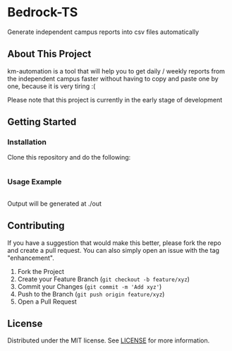 # Bedrock-TS

Generate independent campus reports into csv files automatically

## About This Project

km-automation is a tool that will help you to get daily / weekly reports from the independent campus faster without having to copy and paste one by one, because it is very tiring :(

Please note that this project is currently in the early stage of development

## Getting Started

### Installation

Clone this repository and do the following:

```sh

```

### Usage Example

```ts

```

Output will be generated at ./out

## Contributing

If you have a suggestion that would make this better, please fork the repo and create a pull request. You can also simply open an issue with the tag "enhancement".

1. Fork the Project
2. Create your Feature Branch (`git checkout -b feature/xyz`)
3. Commit your Changes (`git commit -m 'Add xyz'`)
4. Push to the Branch (`git push origin feature/xyz`)
5. Open a Pull Request

## License

Distributed under the MIT license. See [LICENSE](LICENSE) for more information.